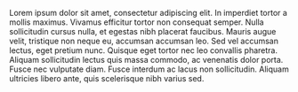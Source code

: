 Lorem ipsum dolor sit amet, consectetur adipiscing elit. In imperdiet tortor a mollis maximus. Vivamus efficitur tortor non consequat semper. Nulla sollicitudin cursus nulla, et egestas nibh placerat faucibus. Mauris augue velit, tristique non neque eu, accumsan accumsan leo. Sed vel accumsan lectus, eget pretium nunc. Quisque eget tortor nec leo convallis pharetra. Aliquam sollicitudin lectus quis massa commodo, ac venenatis dolor porta. Fusce nec vulputate diam. Fusce interdum ac lacus non sollicitudin. Aliquam ultricies libero ante, quis scelerisque nibh varius sed.
